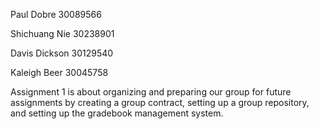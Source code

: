 Paul Dobre 30089566

Shichuang Nie 30238901

Davis Dickson 30129540

Kaleigh Beer 30045758

Assignment 1 is about organizing and preparing our group for future assignments by creating a group contract, setting up a group repository, and setting up the gradebook management system. 
